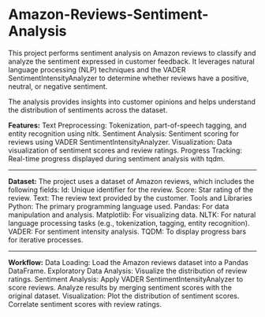 # Amazon-Reviews-Sentiment-Analysis

This project performs sentiment analysis on Amazon reviews to classify and analyze the sentiment expressed in customer feedback. It leverages natural language processing (NLP) techniques and the VADER SentimentIntensityAnalyzer to determine whether reviews have a positive, neutral, or negative sentiment.

The analysis provides insights into customer opinions and helps understand the distribution of sentiments across the dataset.

**Features:**
Text Preprocessing: Tokenization, part-of-speech tagging, and entity recognition using nltk.
Sentiment Analysis: Sentiment scoring for reviews using VADER SentimentIntensityAnalyzer.
Visualization: Data visualization of sentiment scores and review ratings.
Progress Tracking: Real-time progress displayed during sentiment analysis with tqdm.

____________________________________________________________________________________________________________________________________________________________________

**Dataset:**
The project uses a dataset of Amazon reviews, which includes the following fields:
Id: Unique identifier for the review.
Score: Star rating of the review.
Text: The review text provided by the customer.
Tools and Libraries
Python: The primary programming language used.
Pandas: For data manipulation and analysis.
Matplotlib: For visualizing data.
NLTK: For natural language processing tasks (e.g., tokenization, tagging, entity recognition).
VADER: For sentiment intensity analysis.
TQDM: To display progress bars for iterative processes.

____________________________________________________________________________________________________________________________________________________________________

**Workflow:**
Data Loading: Load the Amazon reviews dataset into a Pandas DataFrame.
Exploratory Data Analysis:
Visualize the distribution of review ratings.
Sentiment Analysis:
Apply VADER SentimentIntensityAnalyzer to score reviews.
Analyze results by merging sentiment scores with the original dataset.
Visualization:
Plot the distribution of sentiment scores.
Correlate sentiment scores with review ratings.
